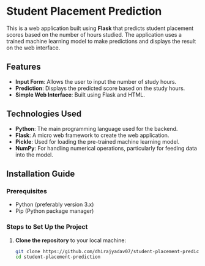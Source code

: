 # Student Placement Prediction

This is a web application built using **Flask** that predicts student placement scores based on the number of hours studied. The application uses a trained machine learning model to make predictions and displays the result on the web interface.

## Features
- **Input Form**: Allows the user to input the number of study hours.
- **Prediction**: Displays the predicted score based on the study hours.
- **Simple Web Interface**: Built using Flask and HTML.

## Technologies Used
- **Python**: The main programming language used for the backend.
- **Flask**: A micro web framework to create the web application.
- **Pickle**: Used for loading the pre-trained machine learning model.
- **NumPy**: For handling numerical operations, particularly for feeding data into the model.

## Installation Guide

### Prerequisites
- Python (preferably version 3.x)
- Pip (Python package manager)

### Steps to Set Up the Project

1. **Clone the repository** to your local machine:
   ```bash
   git clone https://github.com/dhirajyadav07/student-placement-prediction.git
   cd student-placement-prediction
